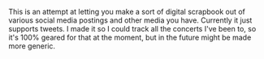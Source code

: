 This is an attempt at letting you make a sort of digital scrapbook out of various social media postings and other media you have. Currently it just supports tweets. I made it so I could track all the concerts I've been to, so it's 100% geared for that at the moment, but in the future might be made more generic.
